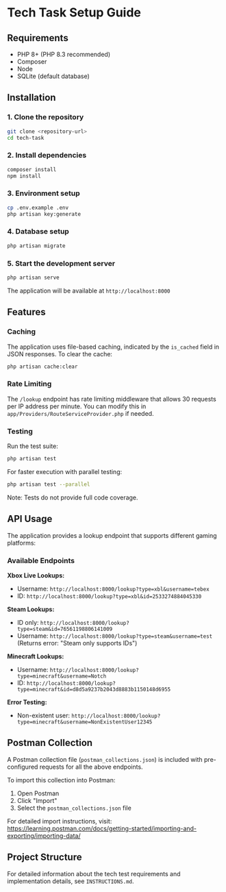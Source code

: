 # Tech Task Setup Guide

## Requirements

- PHP 8+ (PHP 8.3 recommended)
- Composer
- Node
- SQLite (default database)

## Installation

### 1. Clone the repository
```bash
git clone <repository-url>
cd tech-task
```

### 2. Install dependencies
```bash
composer install
npm install
```

### 3. Environment setup
```bash
cp .env.example .env
php artisan key:generate
```

### 4. Database setup
```bash
php artisan migrate
```

### 5. Start the development server
```bash
php artisan serve
```

The application will be available at `http://localhost:8000`

## Features

### Caching
The application uses file-based caching, indicated by the `is_cached` field in JSON responses. To clear the cache:

```bash
php artisan cache:clear
```

### Rate Limiting
The `/lookup` endpoint has rate limiting middleware that allows 30 requests per IP address per minute. You can modify this in `app/Providers/RouteServiceProvider.php` if needed.

### Testing
Run the test suite:

```bash
php artisan test
```

For faster execution with parallel testing:

```bash
php artisan test --parallel
```

Note: Tests do not provide full code coverage.

## API Usage

The application provides a lookup endpoint that supports different gaming platforms:

### Available Endpoints

**Xbox Live Lookups:**
- Username: `http://localhost:8000/lookup?type=xbl&username=tebex`
- ID: `http://localhost:8000/lookup?type=xbl&id=2533274884045330`

**Steam Lookups:**
- ID only: `http://localhost:8000/lookup?type=steam&id=76561198806141009`
- Username: `http://localhost:8000/lookup?type=steam&username=test` (Returns error: "Steam only supports IDs")

**Minecraft Lookups:**
- Username: `http://localhost:8000/lookup?type=minecraft&username=Notch`
- ID: `http://localhost:8000/lookup?type=minecraft&id=d8d5a9237b2043d8883b1150148d6955`

**Error Testing:**
- Non-existent user: `http://localhost:8000/lookup?type=minecraft&username=NonExistentUser12345`

## Postman Collection

A Postman collection file (`postman_collections.json`) is included with pre-configured requests for all the above endpoints.

To import this collection into Postman:
1. Open Postman
2. Click "Import"
3. Select the `postman_collections.json` file

For detailed import instructions, visit: https://learning.postman.com/docs/getting-started/importing-and-exporting/importing-data/

## Project Structure

For detailed information about the tech test requirements and implementation details, see `INSTRUCTIONS.md`.
